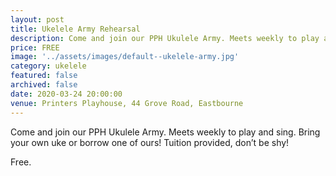 ```yaml
---
layout: post
title: Ukelele Army Rehearsal
description: Come and join our PPH Ukulele Army. Meets weekly to play and sing. Bring your own uke or borrow one of ours! Tuition provided, don’t be shy!
price: FREE
image: '../assets/images/default--ukelele-army.jpg'
category: ukelele
featured: false
archived: false
date: 2020-03-24 20:00:00
venue: Printers Playhouse, 44 Grove Road, Eastbourne
---
```


Come and join our PPH Ukulele Army. Meets weekly to play and sing. Bring your own uke or borrow one of ours! Tuition provided, don’t be shy!

Free.